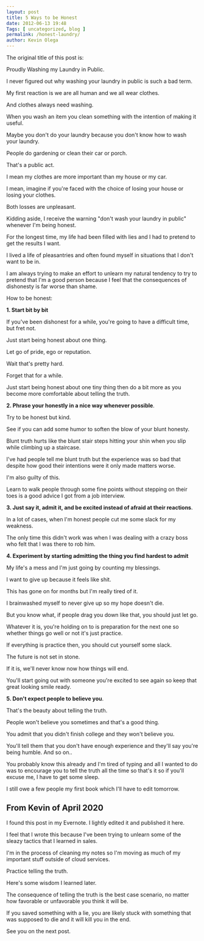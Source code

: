 ```yaml
--- 
layout: post 
title: 5 Ways to be Honest
date: 2012-06-13 19:48
Tags: [ uncategorized, blog ]
permalink: /honest-laundry/ 
author: Kevin Olega 
--- 
```

The original title of this post is:

Proudly Washing my Laundry in Public.

I never figured out why washing your laundry in public is such a bad term.

My first reaction is we are all human and we all wear clothes.

And clothes always need washing.

When you wash an item you clean something with the intention of making it useful.

Maybe you don't do your laundry because you don't know how to wash your laundry. 

People do gardening or clean their car or porch. 

That's a public act.

I mean my clothes are more important than my house or my car. 

I mean, imagine if you're faced with the choice of losing your house or losing your clothes. 

Both losses are unpleasant.

Kidding aside, I receive the warning "don't wash your laundry in public" whenever I'm being honest. 

For the longest time, my life had been filled with lies and I had to pretend to get the results I want.

I lived a life of pleasantries and often found myself in situations that I don't want to be in.

I am always trying to make an effort to unlearn my natural tendency to try to pretend that I'm a good person because I feel that the consequences of dishonesty is far worse than shame.

How to be honest:

**1. Start bit by bit** 

If you've been dishonest for a while, you're going to have a difficult time, but fret not. 

Just start being honest about one thing. 

Let go of pride, ego or reputation. 

Wait that's pretty hard. 

Forget that for a while. 

Just start being honest about one tiny thing then do a bit more as you become more comfortable about telling the truth.

**2. Phrase your honestly in a nice way whenever possible**.

Try to be honest but kind.

See if you can add some humor to soften the blow of your blunt honesty.

Blunt truth hurts like the blunt stair steps hitting your shin when you slip while climbing up a staircase. 

I've had people tell me blunt truth but the experience was so bad that despite how good their intentions were it only made matters worse. 

I'm also guilty of this. 

Learn to walk people through some fine points without stepping on their toes is a good advice I got from a job interview.

**3. Just say it, admit it, and be excited instead of afraid at their reactions**. 

In a lot of cases, when I'm honest people cut me some slack for my weakness. 

The only time this didn't work was when I was dealing with a crazy boss who felt that I was there to rob him.

**4. Experiment by starting admitting the thing you find hardest to admit** 

My life's a mess and I'm just going by counting my blessings. 

I want to give up because it feels like shit. 

This has gone on for months but I'm really tired of it. 

I brainwashed myself to never give up so my hope doesn't die. 

But you know what, if people drag you down like that, you should just let go. 

Whatever it is, you're holding on to is preparation for the next one so whether things go well or not it's just practice. 

If everything is practice then, you should cut yourself some slack. 

The future is not set in stone. 

If it is, we'll never know now how things will end. 

You'll start going out with someone you're excited to see again so keep that great looking smile ready.

**5. Don't expect people to believe you**. 

That's the beauty about telling the truth. 

People won't believe you sometimes and that's a good thing. 

You admit that you didn't finish college and they won't believe you. 

You'll tell them that you don't have enough experience and they'll say you're being humble. 
And so on..

You probably know this already and I'm tired of typing and all I wanted to do was to encourage you to tell the truth all the time so that's it so if you'll excuse me, I have to get some sleep. 

I still owe a few people my first book which I'll have to edit tomorrow.

## From Kevin of April 2020

I found this post in my Evernote. I lightly edited it and published it here.

I feel that I wrote this because I've been trying to unlearn some of the sleazy tactics that I learned in sales.

I'm in the process of cleaning my notes so I'm moving as much of my important stuff outside of cloud services.

Practice telling the truth.

Here's some wisdom I learned later.

The consequence of telling the truth is the best case scenario, no matter how favorable or unfavorable you think it will be.

If you saved something with a lie, you are likely stuck with something that was supposed to die and it will kill you in the end.

See you on the next post.